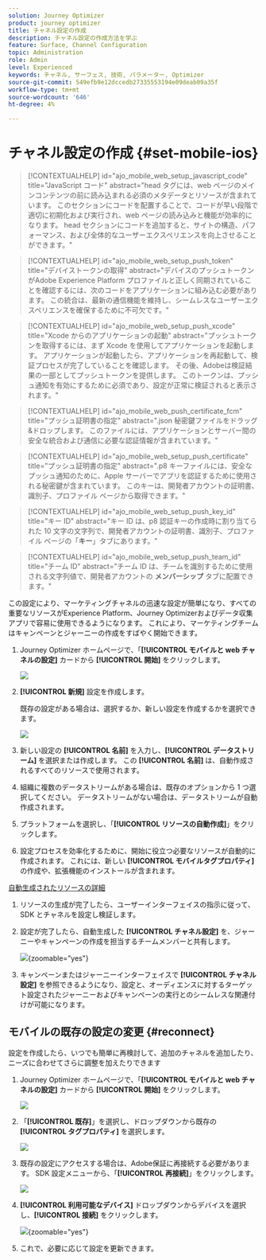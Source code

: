 ```yaml
---
solution: Journey Optimizer
product: journey optimizer
title: チャネル設定の作成
description: チャネル設定の作成方法を学ぶ
feature: Surface, Channel Configuration
topic: Administration
role: Admin
level: Experienced
keywords: チャネル, サーフェス, 技術, パラメーター, Optimizer
source-git-commit: 549efb9e12dccedb27335553194e09deab09a35f
workflow-type: tm+mt
source-wordcount: '646'
ht-degree: 4%

---
```


# チャネル設定の作成 {#set-mobile-ios}

>[!CONTEXTUALHELP]
>id="ajo_mobile_web_setup_javascript_code"
>title="JavaScript コード"
>abstract="head タグには、web ページのメインコンテンツの前に読み込まれる必須のメタデータとリソースが含まれています。 このセクションにコードを配置することで、コードが早い段階で適切に初期化および実行され、web ページの読み込みと機能が効率的になります。 head セクションにコードを追加すると、サイトの構造、パフォーマンス、および全体的なユーザーエクスペリエンスを向上させることができます。"

>[!CONTEXTUALHELP]
>id="ajo_mobile_web_setup_push_token"
>title="デバイストークンの取得"
>abstract="デバイスのプッシュトークンがAdobe Experience Platform プロファイルと正しく同期されていることを確認するには、次のコードをアプリケーションに組み込む必要があります。 この統合は、最新の通信機能を維持し、シームレスなユーザーエクスペリエンスを確保するために不可欠です。"

>[!CONTEXTUALHELP]
>id="ajo_mobile_web_setup_push_xcode"
>title="Xcode からのアプリケーションの起動"
>abstract="プッシュトークンを取得するには、まず Xcode を使用してアプリケーションを起動します。 アプリケーションが起動したら、アプリケーションを再起動して、検証プロセスが完了していることを確認します。 その後、Adobeは検証結果の一部としてプッシュトークンを提供します。 このトークンは、プッシュ通知を有効にするために必須であり、設定が正常に検証されると表示されます。"

>[!CONTEXTUALHELP]
>id="ajo_mobile_web_push_certificate_fcm"
>title="プッシュ証明書の指定"
>abstract=".json 秘密鍵ファイルをドラッグ&amp;ドロップします。 このファイルには、アプリケーションとサーバー間の安全な統合および通信に必要な認証情報が含まれています。"

>[!CONTEXTUALHELP]
>id="ajo_mobile_web_setup_push_certificate"
>title="プッシュ証明書の指定"
>abstract=".p8 キーファイルには、安全なプッシュ通知のために、Apple サーバーでアプリを認証するために使用される秘密鍵が含まれています。 このキーは、開発者アカウントの証明書、識別子、プロファイル ページから取得できます。"

>[!CONTEXTUALHELP]
>id="ajo_mobile_web_setup_push_key_id"
>title="キー ID"
>abstract="キー ID は、p8 認証キーの作成時に割り当てられた 10 文字の文字列で、開発者アカウントの証明書、識別子、プロファイル ページの「**キー**」タブにあります。"

>[!CONTEXTUALHELP]
>id="ajo_mobile_web_setup_push_team_id"
>title="チーム ID"
>abstract="チーム ID は、チームを識別するために使用される文字列値で、開発者アカウントの **メンバーシップ** タブに配置できます。"

この設定により、マーケティングチャネルの迅速な設定が簡単になり、すべての重要なリソースがExperience Platform、Journey Optimizerおよびデータ収集アプリで容易に使用できるようになります。 これにより、マーケティングチームはキャンペーンとジャーニーの作成をすばやく開始できます。

1. Journey Optimizer ホームページで、「**[!UICONTROL モバイルと web チャネルの設定]** カードから **[!UICONTROL 開始]** をクリックします。

   ![](assets/guided-setup-config-1.png)

1. **[!UICONTROL 新規]** 設定を作成します。

   既存の設定がある場合は、選択するか、新しい設定を作成するかを選択できます。

   ![](assets/guided-setup-config-2.png)

1. 新しい設定の **[!UICONTROL 名前]** を入力し、**[!UICONTROL データストリーム]** を選択または作成します。 この **[!UICONTROL 名前]** は、自動作成されるすべてのリソースで使用されます。

1. 組織に複数のデータストリームがある場合は、既存のオプションから 1 つ選択してください。 データストリームがない場合は、データストリームが自動作成されます。

1. プラットフォームを選択し、「**[!UICONTROL リソースの自動作成]**」をクリックします。

1. 設定プロセスを効率化するために、開始に役立つ必要なリソースが自動的に作成されます。 これには、新しい **[!UICONTROL モバイルタグプロパティ]** の作成や、拡張機能のインストールが含まれます。

[自動生成されたリソースの詳細](set-mobile-config.md#auto-create-resources)

1. リソースの生成が完了したら、ユーザーインターフェイスの指示に従って、SDK とチャネルを設定し検証します。

1. 設定が完了したら、自動生成した **[!UICONTROL チャネル設定]** を、ジャーニーやキャンペーンの作成を担当するチームメンバーと共有します。

   ![](assets/guided-setup-config-ios-8.png){zoomable="yes"}

1. キャンペーンまたはジャーニーインターフェイスで **[!UICONTROL チャネル設定]** を参照できるようになり、設定と、オーディエンスに対するターゲット設定されたジャーニーおよびキャンペーンの実行とのシームレスな関連付けが可能になります。

## モバイルの既存の設定の変更 {#reconnect}

設定を作成したら、いつでも簡単に再検討して、追加のチャネルを追加したり、ニーズに合わせてさらに調整を加えたりできます

1. Journey Optimizer ホームページで、「**[!UICONTROL モバイルと web チャネルの設定]** カードから **[!UICONTROL 開始]** をクリックします。

   ![](assets/guided-setup-config-1.png)

1. 「**[!UICONTROL 既存]**」を選択し、ドロップダウンから既存の **[!UICONTROL タグプロパティ]** を選択します。

   ![](assets/guided-setup-config-ios-9.png)

1. 既存の設定にアクセスする場合は、Adobe保証に再接続する必要があります。 SDK 設定メニューから、「**[!UICONTROL 再接続]**」をクリックします。

   ![](assets/guided-setup-config-ios-10.png)

1. **[!UICONTROL 利用可能なデバイス]** ドロップダウンからデバイスを選択し、**[!UICONTROL 接続]** をクリックします。

   ![](assets/guided-setup-config-ios-11.png){zoomable="yes"}

1. これで、必要に応じて設定を更新できます。
